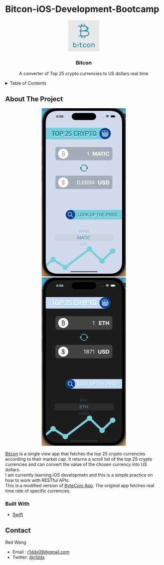 # Bitcon-iOS-Development-Bootcamp

<!--
*** Hello! I am currently practicing building iOS Apps.
*** This is my own modified version of ByteCoin from Angela Yu - The Complete iOS Development Bootcamp
-->


<!-- PROJECT LOGO -->
<div align="center">
  <a href="https://github.com/r1ddx2/Bitcon-iOS-Development-Bootcamp">
    <img src="bitconLogo.png" alt="Logo" width="100" height="100">
  </a>
<h3 align="center">Bitcon</h3>
  <p align="center">
    A converter of Top 25 crypto currencies to US dollars real time
  </p>
</div>



<!-- TABLE OF CONTENTS -->
<details>
  <summary>Table of Contents</summary>
  <ol>
    <li>
      <a href="#about-the-project">About The Project</a>
      <ul>
        <li><a href="#built-with">Built With</a></li>
      </ul>
    </li
    <li><a href="#contact">Contact</a></li>
  </ol>
</details>



<!-- ABOUT THE PROJECT -->
## About The Project
<div align="center" style="display: inline-block;">
    <img src="bitconDemoLight.png" alt="ScreenLight" width="270" height="540">
    <img src="bitconDemoDark.png" alt="ScreenDark" width="270" height="540" >

</div>

                                                              
                                                                                                                  
  </br>
  
  [Bitcon](https://github.com/r1ddx2/Bitcon-iOS-Development-Bootcamp) is a single view app that fetches the top 25 crypto currencies according to their market cap. It returns a scroll list of the top 25 crypto currencies and can convert the value of the chosen currency into US dollars. <br>
  I am currently learning iOS developmetn and this is a simple practice on how to work with RESTful APIs. <br>
  This is a modified version of [ByteCoin App](https://github.com/appbrewery/ByteCoin-iOS13-Completed). The original app fetches real time rate of specific currencies. 
  

### Built With

* [Swift](https://developer.apple.com/swift/)


<!-- CONTACT -->
## Contact

Red Wang 
- Email : r1ddx09@gmail.com
- Twitter: [@r1ddx](https://twitter.com/r1ddx) 

